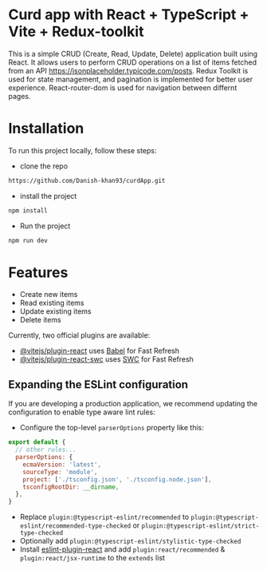 # Curd app with React + TypeScript + Vite + Redux-toolkit

This is a simple CRUD (Create, Read, Update, Delete) application built using React. It allows users to perform CRUD operations on a list of items fetched from an API  https://jsonplaceholder.typicode.com/posts. Redux Toolkit is used for state management, and pagination is implemented for better user experience. React-router-dom is used for navigation between differnt pages. 

# Installation

To run this project locally, follow these steps:

* clone the repo  

```bash
https://github.com/Danish-khan93/curdApp.git
```
* install the project

```bash
npm install
```
* Run the project

```bash
npm run dev
```

# Features

* Create new items
* Read existing items
* Update existing items
* Delete items




Currently, two official plugins are available:

- [@vitejs/plugin-react](https://github.com/vitejs/vite-plugin-react/blob/main/packages/plugin-react/README.md) uses [Babel](https://babeljs.io/) for Fast Refresh
- [@vitejs/plugin-react-swc](https://github.com/vitejs/vite-plugin-react-swc) uses [SWC](https://swc.rs/) for Fast Refresh

## Expanding the ESLint configuration

If you are developing a production application, we recommend updating the configuration to enable type aware lint rules:

- Configure the top-level `parserOptions` property like this:

```js
export default {
  // other rules...
  parserOptions: {
    ecmaVersion: 'latest',
    sourceType: 'module',
    project: ['./tsconfig.json', './tsconfig.node.json'],
    tsconfigRootDir: __dirname,
  },
}
```

- Replace `plugin:@typescript-eslint/recommended` to `plugin:@typescript-eslint/recommended-type-checked` or `plugin:@typescript-eslint/strict-type-checked`
- Optionally add `plugin:@typescript-eslint/stylistic-type-checked`
- Install [eslint-plugin-react](https://github.com/jsx-eslint/eslint-plugin-react) and add `plugin:react/recommended` & `plugin:react/jsx-runtime` to the `extends` list
